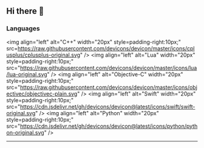 ## Hi there 👋

<!--
**peepeecaca/peepeecaca** is a ✨ _special_ ✨ repository because its `README.md` (this file) appears on your GitHub profile.

Here are some ideas to get you started:

- 🔭 I’m currently working on ...
- 🌱 I’m currently learning ...
- 👯 I’m looking to collaborate on ...
- 🤔 I’m looking for help with ...
- 💬 Ask me about ...
- 📫 How to reach me: ...
- 😄 Pronouns: ...
- ⚡ Fun fact: ...
-->
### Languages
<img align="left" alt="C++" width="20px" style=padding-right:10px;" src=https://raw.githubusercontent.com/devicons/devicon/master/icons/cplusplus/cplusplus-original.svg" />
<img align="left" alt="Lua" width="20px" style=padding-right:10px;" src="https://raw.githubusercontent.com/devicons/devicon/master/icons/lua/lua-original.svg" />
<img align="left" alt="Objective-C" width="20px" style=padding-right:10px;" src="https://raw.githubusercontent.com/devicons/devicon/master/icons/objectivec/objectivec-plain.svg" />
<img align="left" alt="Swift" width="20px" style=padding-right:10px;" src="https://cdn.jsdelivr.net/gh/devicons/devicon@latest/icons/swift/swift-original.svg" />
<img align="left" alt="Python" width="20px" style=padding-right:10px;" src="https://cdn.jsdelivr.net/gh/devicons/devicon@latest/icons/python/python-original.svg" />

---  
